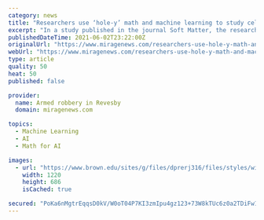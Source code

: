```yaml
---
category: news
title: "Researchers use ‘hole-y’ math and machine learning to study cellular self-assembly"
excerpt: "In a study published in the journal Soft Matter, the researchers demonstrate a machine learning technique that measures the topological traits of cell clusters. They showed that the system can accurately categorize cell clusters and infer the motility and ..."
publishedDateTime: 2021-06-02T23:22:00Z
originalUrl: "https://www.miragenews.com/researchers-use-hole-y-math-and-machine-570715/"
webUrl: "https://www.miragenews.com/researchers-use-hole-y-math-and-machine-570715/"
type: article
quality: 50
heat: 50
published: false

provider:
  name: Armed robbery in Revesby
  domain: miragenews.com

topics:
  - Machine Learning
  - AI
  - Math for AI

images:
  - url: "https://www.brown.edu/sites/g/files/dprerj316/files/styles/wide_lrg/public/2021-05/TopoLead.jpg?h=1260256d&#038;itok=GrvAWktA"
    width: 1220
    height: 686
    isCached: true

secured: "PoKa6nMgtrEqqsD0kV/W0oT04P7KI3zmIpu4gz123+73W8kTUc6z0a2TDiFw1ZEL5UltWgw1r2dBflclk0lLvveoLD7eZfgmMLzZFI6j6A+wF++lutlZdFlAuHepnyGTMtbb5ztpbaIiLni1Q565ai5OGbEPuE9LwRFwUXwtG2hXeJeL/uiLoZUs9zQ94bZNI6Wab8Zy3y9NFgAm1/VXqwrBaQD10wOynk494wbHH4jODAN9BEmnFL82V15ZV1d3ONQTX7eWqet0CF/DGfIAmy71MdoT9PQESwkPxwWKgdIDwkh0l5HvvzLy9ziKCsRQaHlGa4WIjEjjJYLZr8y6bKLabqvA89LaOdH7cuNMAgI=;yk6ag80ovyQG6vCw1P55Vw=="
---
```


